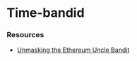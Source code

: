 # Time-bandid



### Resources

* [Unmasking the Ethereum Uncle Bandit](https://medium.com/alchemy-api/unmasking-the-ethereum-uncle-bandit-a2b3eb694019)


